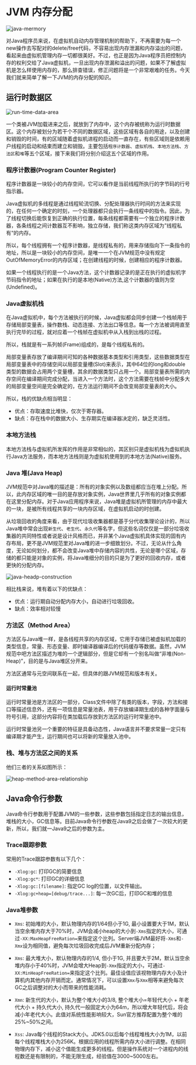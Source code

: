 # JVM 内存分配

![java-mermory](https://tva1.sinaimg.cn/large/008i3skNly1gpyp4e2hrlj30he0avgml.jpg)

对Java程序员来说，在虚拟机自动内存管理机制的帮助下，不再需要为每一个new操作去写配对的delete/free代码，不容易出现内存泄漏和内存溢出的问题，看起来由虚拟机管理内存一切都很美好。不过，也正是因为Java程序员把控制内存的权利交给了Java虚拟机，一旦出现内存泄漏和溢出的问题，如果不了解虚拟机是怎么样使用内存的，那么排查错误，修正问题将是一个非常艰难的任务。今天我们就来简单了解一下JVM的内存分配的知识。

## 运行时数据区

![run-time-data-area](https://tva1.sinaimg.cn/large/008i3skNly1gpzt5t3563j30e809mwfd.jpg)

一个类被JVM加载进来之后，就放到了内存中，这个内存被统称为运行时数据区。这个内存被划分为若干个不同的数据区域，这些区域有各自的用途，以及创建和销毁的时间，有的区域随着虚拟机进程的启动而一直存在，有些区域则是依赖用户线程的启动和结束而建立和销毁。主要包括`程序计数器`、`虚拟机栈`、`本地方法栈`、`方法区`和`堆`等五个区域，接下来我们将分别介绍这五个区域的作用。

### 程序计数器(Program Counter Register)

程序计数器是一块较小的内存空间，它可以看作是当前线程所执行的字节码的行号指示器。

Java虚拟机的多线程是通过线程轮流切换、分配处理器执行时间的方法来实现的，在任何一个确定的时刻，一个处理器都只会执行一条线程中的指令。因此，为了线程切换后能恢复到正确的执行位置，每条线程都需要有一个独立的程序计数器，各条线程之间计数器互不影响，独立存储，我们称这类内存区域为”线程私有“的内存。

所以，每个线程拥有一个程序计数器，是线程私有的，用来存储指向下一条指令的地址，所以是一块较小的内存空间，是唯一一个在JVM规范中没有规定OutOfMemoryError的内存区域；在创建线程的时候，创建相应的程序计数器。

如果一个线程执行的是一个Java方法，这个计数器记录的是正在执行的虚拟机字节码指令的地址；如果在执行的是本地(Native)方法,这个计数器的值则为空(Undefined)。

### Java虚拟机栈

在Java虚拟机中，每个方法被执行的时候，Java虚拟都会同步创建一个栈帧用于存储局部变量表，操作数栈、动态连接、方法出口等信息。每一个方法被调用直至执行完毕的过程，就对应着一个栈帧在虚拟机中从入栈到出栈的过程。

所以，栈就是有一系列帧(Frame)组成的，是每个线程私有的。

局部变量表存放了编译期间可知的各种数据基本类型和引用类型，这些数据类型在局部变量表中的存储空间以局部变量槽(Slot)来表示，其中64位的long和double类型的数据会占用两个变量槽，其余的数据类型只占用一个。局部变量表所需的内存空间在编译期间完成分配，当进入一个方法时，这个方法需要在栈帧中分配多大的局部变量空间是完全确定的，在方法运行期间不会改变局部变量表的大小。

所以，栈的优缺点相当明显：
* 优点：存取速度比堆快，仅次于寄存器。
* 缺点：存在栈中的数据大小、生存期实在编译器决定的，缺乏灵活性。

### 本地方法栈

本地方法栈与虚拟机所发挥的作用是非常相似的，其区别只是虚拟机栈为虚拟机执行Java方法服务，而本地方法栈则是为虚拟机使用到的本地方法(Native)服务。

### Java 堆(Java Heap)

JVM规范中对Java堆的描述是：所有的对象实例以及数组都应当在堆上分配。所以，此内存区域的唯一目的是存放对象实例，Java世界里几乎所有的对象实例都在这里分配内存。对于Java应用程序来说，Java堆是虚拟机所管理的内存中最大的一块，是被所有线程共享的一块内存区域，在虚拟机启动的时创建。

从垃圾回收的角度来看，由于现代垃圾收集器都是基于分代收集理论设计的，所以Java堆中常会出现`新生代`、`老生代`、`永久代`等名字，但这些名词仅仅是一部分垃圾收集器的共同特性或者说是设计风格而已，并非某个Java虚拟机具体实现的固有内存布局，更不是JVM规范里对Java堆的进一步细致划分。不过，无论从什么角度，无论如何划分，都不会改变Java堆中存储内容的共性，无论是哪个区域，存储的都只能是对象的实例，将Java堆细分的目的只是为了更好的回收内存，或者更快的分配内存。

![java-headp-construction](https://i.loli.net/2021/04/29/cE3JQodt4jKLawB.jpg)

相比栈来说，堆有着以下的优缺点：

* 优点：运行期自动分配内存大小，自动进行垃圾回收。
* 缺点：效率相对较慢

### 方法区（Method Area）

方法区与Java堆一样，是各线程共享的内存区域，它用于存储已被虚拟机加载的类型信息，常量、形态变量、即时编译器编译后的代码缓存等数据。虽然，JVM规范中吧方法区描述为堆的一个逻辑部分，但是它却有一个别名叫做“非堆(Non-Heap)”，目的是与Java堆区分开来。

方法区通常与元空间联系在一起，但具体的跟JVM规范和版本有关。

#### 运行时常量池

运行时常量池是方法区的一部分，Class文件中除了有类的版本，字段，方法和接口等描述信息外，还有一项信息是常量池表，用于存放编译期生成的各种字面量与符号引用，这部分内容将在类加载后存放到方法区的运行时常量池中。

运行时常量池另一个重要的特征是具备动态性，Java语言并不要求常量一定只有编译期才能产生，运行期间也可以将新的常量放入池中。

### 栈、堆与方法区之间的关系

他们三者的关系如图所示：

![heap-method-area-relationship](https://i.loli.net/2021/04/29/PUnwQtydrveC2ZE.png)

## Java命令行参数

Java命令行参数用于配置JVM的一些参数，这些参数包括指定日志的输出信息，堆栈的大小，GC信息等。目前Java命令行参数在Java9之后会做了一次较大的更新，所以，我们就一Java9之后的参数为主。

### Trace跟踪参数

常用的Trace跟踪参数有以下几个：
* `-Xlog:gc`: 打印GC的简要信息
* `-Xlog:gc*`: 打印GC的详细信息
* `-Xlog:gc:[filename]`: 指定GC log的位置，以文件输出。
* `-Xlog:gc+heap=[debug/trace...]`: 每一次GC后，打印GC和堆的信息

### Java堆参数

* `Xms`: 初始堆的大小，默认物理内存的1/64但小于1G, 最小设置要大于1M，默认当空余堆内存大于70%时，JVM会减小heap的大小到`-Xms`指定的大小，可通过`-XX:MaxHeapFreeRation=`来指定这个比列。Server端JVM最好将`-Xms`和`-Xmx`设为相同值，避免每次垃圾回收完成后JVM重新分配内存；

* `Xms`: 最大堆大小，默认物理内存的1/4, 但小于1G, 并且要大于2M，默认当空余堆内存小于40%时，JVM会增大Heap到`-Xmx`指定的大小，可通过`-XX:MinHeapFreeRation=`来指定这个比列。最佳设值应该视物理内存大小及计算机内其他内存开销而定。通常情况下，可以设置`Xmx`与`Xmx`相等来避免每次GC之后调整对的大小而带来的性能消耗。

* `Xmn`: 新生代的大小，默认为整个堆大小的3/8, 整个堆大小=年轻代大小 + 年老代大小 + 持久代大小, 持久代一般固定大小为64m，所以增大年轻代后，将会减小年老代大小。此值对系统性能影响较大，Sun官方推荐配置为整个堆的25%~50%之间。 

* `Xss`: Java每个线程的Stack大小。JDK5.0以后每个线程堆栈大小为1M，以前每个线程堆栈大小为256K。根据应用的线程所需内存大小进行调整。在相同物理内存下，减小这个值能生成更多的线程。但是操作系统对一个进程内的线程数还是有限制的，不能无限生成，经验值在3000~5000左右。




